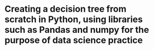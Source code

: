 # Creating a decision tree from scratch in Python, using libraries such as Pandas and numpy for the purpose of data science practice